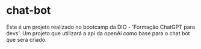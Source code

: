 # chat-bot
Este é um projeto realizado no bootcamp da DIO - 'Formação ChatGPT para devs'. Um projeto que utilizará a api da openAi como base para o chat bot que será criado.
